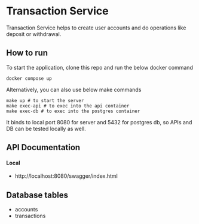 # Transaction Service

Transaction Service helps to create user accounts and do operations like deposit or withdrawal.

## How to run

To start the application, clone this repo and run the below docker command
```shell
docker compose up
```
Alternatively, you can also use below make commands
```shell
make up # to start the server
make exec-api # to exec into the api container
make exec-db # to exec into the postgres container
```

It binds to local port 8080 for server and 5432 for postgres db, so APIs and DB  can be tested locally as well.

## API Documentation
#### Local
- http://localhost:8080/swagger/index.html

## Database tables
- accounts
- transactions


